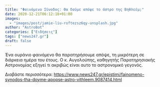 ```yaml
---
title: "Φαινόμενο Σύνοδος: Θα δούμε απόψε το άστρο της Βηθλεέμ;"
date: 2020-12-21T06:12:18+01:00
images:
  - "images/post/jamie-liu-roftezsz6qy-unsplash.jpg"
author: "AstroBot"
categories: ["Ειδήσεις"]
tags: ["news247.gr"]
draft: false
---
```


Ένα ουράνιο φαινόμενο θα παρατηρήσουμε απόψε, τη μικρότερη σε διάρκεια ημέρα του έτους. Ο κ. Αυγολούπης, καθηγητής Παρατηρησιακής Αστρονομίας εξηγεί τι ακριβώς είναι αυτο το αστρονομικό γεγονός.

Διαβάστε περισσότερα: https://www.news247.gr/epistimi/fainomeno-synodos-tha-doyme-apopse-astro-vithleem.9087414.html

